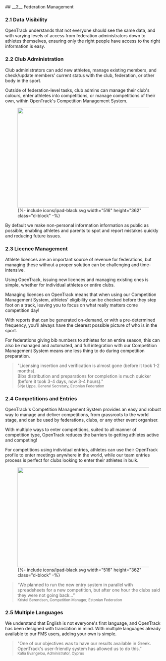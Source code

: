 <div markdown="1" data-aos="fade-up">
## __2__ Federation Management

### 2.1 Data Visibility
OpenTrack understands that not everyone should see the same data, and with varying levels of access from federation administrators down to athletes themselves, ensuring only the right people have access to the right information is easy.

### 2.2 Club Administration
Club administrators can add new athletes, manage existing members, and check/update members' current status with the club, federation, or other body in the sport.

Outside of federation-level tasks, club admins can manage their club's colours, enter athletes into competitions, or manage competitions of their own, within OpenTrack's Competition Management System.

<div class="side-image side-image-right tablet-shadow my-5" data-aos="fade-left">
  <figure class="tablet-demo">
    <img src="{{ site.baseurl }}/assets/img/screens/fm-malta-licences.png" class="screen" width="430" height="322">
    {%- include icons/ipad-black.svg width="516" height="362" class="d-block" -%}
  </figure>
</div>

By default we make non-personal information information as public as possible, enabling athletes and parents to spot and report mistakes quickly and reducing future issues.

### 2.3 Licence Management
Athlete licences are an important source of revenue for federations, but managing these without a proper solution can be challenging and time-intensive.

Using OpenTrack, issuing new licences and managing existing ones is simple, whether for individual athletes or entire clubs.

Managing licences on OpenTrack means that when using our Competition Management System, athletes' eligibility can be checked before they step foot on a track, leaving you to focus on what really matters come competition day!

With reports that can be generated on-demand, or with a pre-determined frequency, you'll always have the clearest possible picture of who is in the sport.

For federations giving bib numbers to athletes for an entire season, this can also be managed and automated, and full integration with our Competition Management System means one less thing to do during competition preparation.

> "Licensing insertion and verification is almost gone (before it took 1-2 months).  
Bibs distribution and preparations for completion is much quicker (before it took 3-4 days, now 3-4 hours)."    
<small>Sirje Lippe, General Secretary, Estonian Federation</small>

### 2.4 Competitions and Entries

OpenTrack's Competition Management System provides an easy and robust way to manage and deliver competitions, from grassroots to the world stage, and can be used by federations, clubs, or any other event organiser.

With multiple ways to enter competitions, suited to all manner of competition type, OpenTrack reduces the barriers to getting athletes active and competing!

For competitions using individual entries, athletes can use their OpenTrack profile to enter meetings anywhere in the world, while our team entries process is perfect for clubs looking to enter their athletes in bulk.

<div class="tablet-shadow my-5" data-aos="fade-up">
  <figure class="tablet-demo">
    <img src="{{ site.baseurl }}/assets/img/screens/fm-estonia-team-entry.png" class="screen" width="430" height="322">
    {%- include icons/ipad-black.svg width="516" height="362" class="d-block" -%}
  </figure>
</div>

> “We planned to run the new entry system in parallel with spreadsheets for a new competition, but
after one hour the clubs said they were not going back…”  
<small>Kristel Berendsen, Competition Manager, Estonian Federation</small>

### 2.5 Multiple Languages
We understand that English is not everyone's first language, and OpenTrack has been designed with translation in mind. With multiple languages already available to our FMS users, adding your own is simple.

> "One of our objectives was to have our results available in Greek.  
OpenTrack's user-friendly system has allowed us to do this.”  
<small>Katia Evangelou, Administrator, Cyprus</small>

</div>
